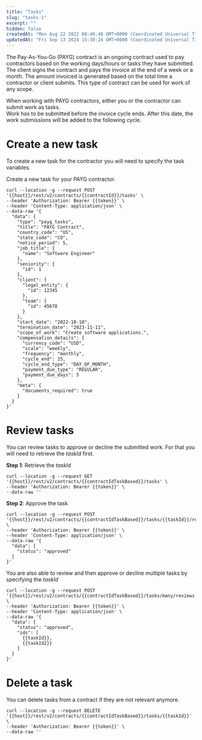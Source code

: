 ```yaml
---
title: "Tasks"
slug: "tasks-1"
excerpt: ""
hidden: false
createdAt: "Mon Aug 22 2022 08:49:48 GMT+0000 (Coordinated Universal Time)"
updatedAt: "Fri Sep 13 2024 15:30:24 GMT+0000 (Coordinated Universal Time)"
---
```

The Pay-As-You-Go (PAYG) contract is an ongoing contract used to pay contractors based on the working days/hours or tasks they have submitted. The client signs the contract and pays the invoice at the end of a week or a month. The amount invoiced is generated based on the total time a contractor or client submits. This type of contract can be used for work of any scope.

When working with PAYG contractors, either you or the contractor can submit work as tasks.  
Work has to be submitted before the invoice cycle ends. After this date, the work submissions will be added to the following cycle.

# Create a new task

To create a new task for the contractor you will need to specify the task variables.

Create a new task for your PAYG contractor.

```shell Create a new task
curl --location -g --request POST '{{host}}/rest/v2/contracts/{{contractId}}/tasks' \
--header 'Authorization: Bearer {{token}}' \
--header 'Content-Type: application/json' \
--data-raw '{
  "data": {
    "type": "payg_tasks",
    "title": "PAYG Contract",
    "country_code": "US",
    "state_code": "CO",
    "notice_period": 5,
    "job_title": {
      "name": "Software Engineer"
    },
    "seniority": {
      "id": 1
    },
    "client": {
      "legal_entity": {
        "id": 12345
      },
      "team": {
        "id": 45678
      }
    },
    "start_date": "2022-10-10",
    "termination_date": "2023-11-11",
    "scope_of_work": "Create software applications.",
    "compensation_details": {
      "currency_code": "USD",
      "scale": "weekly",
      "frequency": "monthly",
      "cycle_end": 25,
      "cycle_end_type": "DAY_OF_MONTH",
      "payment_due_type": "REGULAR",
      "payment_due_days": 5
    },
    "meta": {
      "documents_required": true
    }
  }
}'
```

# Review tasks

You can review tasks to approve or decline the submitted work. For that you will need to retrieve the _taskId_ first.

**Step 1**: Retrieve the _taskId_

```shell Retrieve the taskId
curl --location -g --request GET '{{host}}/rest/v2/contracts/{{contractIdTaskBased}}/tasks' \
--header 'Authorization: Bearer {{token}}' \
--data-raw ''
```

**Step 2**: Approve the task

```shell Approve the task
curl --location -g --request POST '{{host}}/rest/v2/contracts/{{contractIdTaskBased}}/tasks/{{taskId}}/reviews' \
--header 'Authorization: Bearer {{token}}' \
--header 'Content-Type: application/json' \
--data-raw '{
  "data": {
    "status": "approved"
  }
}'
```

You are also able to review and then approve or decline multiple tasks by specifying the _taskId_

```shell Review multiple tasks
curl --location -g --request POST '{{host}}/rest/v2/contracts/{{contractIdTaskBased}}/tasks/many/reviews' \
--header 'Authorization: Bearer {{token}}' \
--header 'Content-Type: application/json' \
--data-raw '{
  "data": {
    "status": "approved",
    "ids": [
      {{taskId}},
      {{taskId2}}
    ]
  }
}'
```

# Delete a task

You can delete tasks from a contract if they are not relevant anymore. 

```shell Delete a task
curl --location -g --request DELETE '{{host}}/rest/v2/contracts/{{contractIdTaskBased}}/tasks/{{taskId}}' \
--header 'Authorization: Bearer {{token}}' \
--data-raw ''
```
